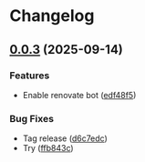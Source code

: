 # Changelog

## [0.0.3](https://github.com/dizco/laravel-unicons/compare/v0.0.2...v0.0.3) (2025-09-14)


### Features

* Enable renovate bot ([edf48f5](https://github.com/dizco/laravel-unicons/commit/edf48f516abaf8faeabe0579f42bc0dfb908ccb4))


### Bug Fixes

* Tag release ([d6c7edc](https://github.com/dizco/laravel-unicons/commit/d6c7edcf0c1ce243ffe6b3841ef8b64f24c20ac0))
* Try ([ffb843c](https://github.com/dizco/laravel-unicons/commit/ffb843c38c018072917208e977d4ee42e4ac7511))
